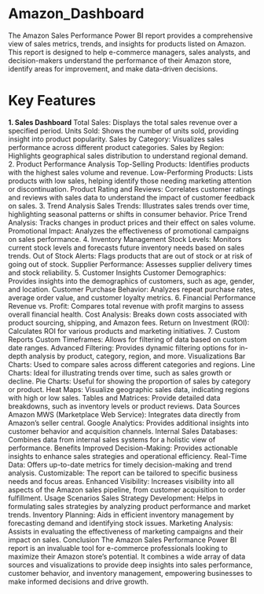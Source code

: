 # Amazon_Dashboard

The Amazon Sales Performance Power BI report provides a comprehensive view of sales metrics, trends, and insights for products listed on Amazon. This report is designed to help e-commerce managers, sales analysts, and decision-makers understand the performance of their Amazon store, identify areas for improvement, and make data-driven decisions.

# Key Features
**1. Sales Dashboard**
Total Sales: Displays the total sales revenue over a specified period.
Units Sold: Shows the number of units sold, providing insight into product popularity.
Sales by Category: Visualizes sales performance across different product categories.
Sales by Region: Highlights geographical sales distribution to understand regional demand.
2. Product Performance Analysis
Top-Selling Products: Identifies products with the highest sales volume and revenue.
Low-Performing Products: Lists products with low sales, helping identify those needing marketing attention or discontinuation.
Product Rating and Reviews: Correlates customer ratings and reviews with sales data to understand the impact of customer feedback on sales.
3. Trend Analysis
Sales Trends: Illustrates sales trends over time, highlighting seasonal patterns or shifts in consumer behavior.
Price Trend Analysis: Tracks changes in product prices and their effect on sales volume.
Promotional Impact: Analyzes the effectiveness of promotional campaigns on sales performance.
4. Inventory Management
Stock Levels: Monitors current stock levels and forecasts future inventory needs based on sales trends.
Out of Stock Alerts: Flags products that are out of stock or at risk of going out of stock.
Supplier Performance: Assesses supplier delivery times and stock reliability.
5. Customer Insights
Customer Demographics: Provides insights into the demographics of customers, such as age, gender, and location.
Customer Purchase Behavior: Analyzes repeat purchase rates, average order value, and customer loyalty metrics.
6. Financial Performance
Revenue vs. Profit: Compares total revenue with profit margins to assess overall financial health.
Cost Analysis: Breaks down costs associated with product sourcing, shipping, and Amazon fees.
Return on Investment (ROI): Calculates ROI for various products and marketing initiatives.
7. Custom Reports
Custom Timeframes: Allows for filtering of data based on custom date ranges.
Advanced Filtering: Provides dynamic filtering options for in-depth analysis by product, category, region, and more.
Visualizations
Bar Charts: Used to compare sales across different categories and regions.
Line Charts: Ideal for illustrating trends over time, such as sales growth or decline.
Pie Charts: Useful for showing the proportion of sales by category or product.
Heat Maps: Visualize geographic sales data, indicating regions with high or low sales.
Tables and Matrices: Provide detailed data breakdowns, such as inventory levels or product reviews.
Data Sources
Amazon MWS (Marketplace Web Service): Integrates data directly from Amazon’s seller central.
Google Analytics: Provides additional insights into customer behavior and acquisition channels.
Internal Sales Databases: Combines data from internal sales systems for a holistic view of performance.
Benefits
Improved Decision-Making: Provides actionable insights to enhance sales strategies and operational efficiency.
Real-Time Data: Offers up-to-date metrics for timely decision-making and trend analysis.
Customizable: The report can be tailored to specific business needs and focus areas.
Enhanced Visibility: Increases visibility into all aspects of the Amazon sales pipeline, from customer acquisition to order fulfillment.
Usage Scenarios
Sales Strategy Development: Helps in formulating sales strategies by analyzing product performance and market trends.
Inventory Planning: Aids in efficient inventory management by forecasting demand and identifying stock issues.
Marketing Analysis: Assists in evaluating the effectiveness of marketing campaigns and their impact on sales.
Conclusion
The Amazon Sales Performance Power BI report is an invaluable tool for e-commerce professionals looking to maximize their Amazon store’s potential. It combines a wide array of data sources and visualizations to provide deep insights into sales performance, customer behavior, and inventory management, empowering businesses to make informed decisions and drive growth.


